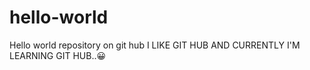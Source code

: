 # hello-world
Hello world repository on git hub
I LIKE GIT HUB AND CURRENTLY I'M LEARNING GIT HUB..😀

